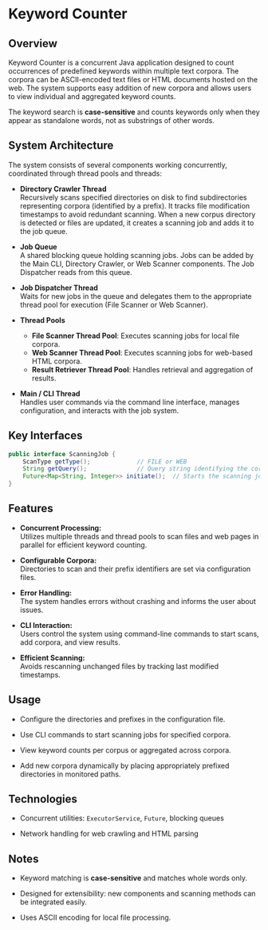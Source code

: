 # Keyword Counter

## Overview

Keyword Counter is a concurrent Java application designed to count occurrences of predefined keywords within multiple text corpora. The corpora can be ASCII-encoded text files or HTML documents hosted on the web. The system supports easy addition of new corpora and allows users to view individual and aggregated keyword counts.

The keyword search is **case-sensitive** and counts keywords only when they appear as standalone words, not as substrings of other words.

## System Architecture

The system consists of several components working concurrently, coordinated through thread pools and threads:

- **Directory Crawler Thread**  
  Recursively scans specified directories on disk to find subdirectories representing corpora (identified by a prefix). It tracks file modification timestamps to avoid redundant scanning. When a new corpus directory is detected or files are updated, it creates a scanning job and adds it to the job queue.

- **Job Queue**  
  A shared blocking queue holding scanning jobs. Jobs can be added by the Main CLI, Directory Crawler, or Web Scanner components. The Job Dispatcher reads from this queue.

- **Job Dispatcher Thread**  
  Waits for new jobs in the queue and delegates them to the appropriate thread pool for execution (File Scanner or Web Scanner).

- **Thread Pools**  
  - **File Scanner Thread Pool**: Executes scanning jobs for local file corpora.  
  - **Web Scanner Thread Pool**: Executes scanning jobs for web-based HTML corpora.  
  - **Result Retriever Thread Pool**: Handles retrieval and aggregation of results.

- **Main / CLI Thread**  
  Handles user commands via the command line interface, manages configuration, and interacts with the job system.

## Key Interfaces

```java
public interface ScanningJob {
    ScanType getType();             // FILE or WEB
    String getQuery();              // Query string identifying the corpus/job
    Future<Map<String, Integer>> initiate();  // Starts the scanning job asynchronously and returns a Future with results
}
```


## Features

- **Concurrent Processing:**  
  Utilizes multiple threads and thread pools to scan files and web pages in parallel for efficient keyword counting.

- **Configurable Corpora:**  
  Directories to scan and their prefix identifiers are set via configuration files.

- **Error Handling:**  
  The system handles errors without crashing and informs the user about issues.

- **CLI Interaction:**  
  Users control the system using command-line commands to start scans, add corpora, and view results.

- **Efficient Scanning:**  
  Avoids rescanning unchanged files by tracking last modified timestamps.

## Usage

- Configure the directories and prefixes in the configuration file.

- Use CLI commands to start scanning jobs for specified corpora.

- View keyword counts per corpus or aggregated across corpora.

- Add new corpora dynamically by placing appropriately prefixed directories in monitored paths.

## Technologies

- Concurrent utilities: `ExecutorService`, `Future`, blocking queues

- Network handling for web crawling and HTML parsing

## Notes

- Keyword matching is **case-sensitive** and matches whole words only.

- Designed for extensibility: new components and scanning methods can be integrated easily.

- Uses ASCII encoding for local file processing.


